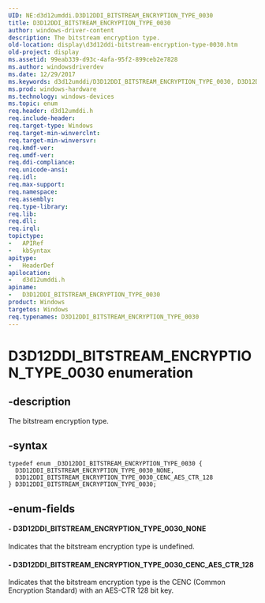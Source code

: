 ```yaml
---
UID: NE:d3d12umddi.D3D12DDI_BITSTREAM_ENCRYPTION_TYPE_0030
title: D3D12DDI_BITSTREAM_ENCRYPTION_TYPE_0030
author: windows-driver-content
description: The bitstream encryption type.
old-location: display\d3d12ddi-bitstream-encryption-type-0030.htm
old-project: display
ms.assetid: 99eab339-d93c-4afa-95f2-899ceb2e7828
ms.author: windowsdriverdev
ms.date: 12/29/2017
ms.keywords: d3d12umddi/D3D12DDI_BITSTREAM_ENCRYPTION_TYPE_0030, D3D12DDI_BITSTREAM_ENCRYPTION_TYPE_0030_CENC_AES_CTR_128, D3D12DDI_BITSTREAM_ENCRYPTION_TYPE_0030, D3D12DDI_BITSTREAM_ENCRYPTION_TYPE_0030 enumeration [Display Devices], d3d12umddi/D3D12DDI_BITSTREAM_ENCRYPTION_TYPE_0030_NONE, d3d12umddi/D3D12DDI_BITSTREAM_ENCRYPTION_TYPE_0030_CENC_AES_CTR_128, D3D12DDI_BITSTREAM_ENCRYPTION_TYPE_0030_NONE, display.d3d12ddi-bitstream-encryption-type-0030
ms.prod: windows-hardware
ms.technology: windows-devices
ms.topic: enum
req.header: d3d12umddi.h
req.include-header: 
req.target-type: Windows
req.target-min-winverclnt: 
req.target-min-winversvr: 
req.kmdf-ver: 
req.umdf-ver: 
req.ddi-compliance: 
req.unicode-ansi: 
req.idl: 
req.max-support: 
req.namespace: 
req.assembly: 
req.type-library: 
req.lib: 
req.dll: 
req.irql: 
topictype:
-	APIRef
-	kbSyntax
apitype:
-	HeaderDef
apilocation:
-	d3d12umddi.h
apiname:
-	D3D12DDI_BITSTREAM_ENCRYPTION_TYPE_0030
product: Windows
targetos: Windows
req.typenames: D3D12DDI_BITSTREAM_ENCRYPTION_TYPE_0030
---
```


# D3D12DDI_BITSTREAM_ENCRYPTION_TYPE_0030 enumeration


## -description


The bitstream encryption type.


## -syntax


````
typedef enum _D3D12DDI_BITSTREAM_ENCRYPTION_TYPE_0030 { 
  D3D12DDI_BITSTREAM_ENCRYPTION_TYPE_0030_NONE,
  D3D12DDI_BITSTREAM_ENCRYPTION_TYPE_0030_CENC_AES_CTR_128
} D3D12DDI_BITSTREAM_ENCRYPTION_TYPE_0030;
````


## -enum-fields




#### - D3D12DDI_BITSTREAM_ENCRYPTION_TYPE_0030_NONE

Indicates that the bitstream encryption type is undefined.


#### - D3D12DDI_BITSTREAM_ENCRYPTION_TYPE_0030_CENC_AES_CTR_128

Indicates that the bitstream encryption type is the CENC (Common Encryption Standard) with an AES-CTR 128 bit key.

